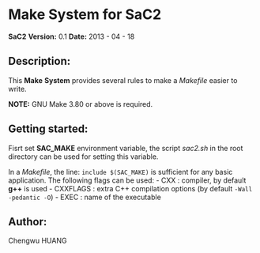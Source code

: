 # Make System for SaC2
__SaC2__ __Version:__ 0.1
__Date:__ 2013 - 04 - 18

Description:
------------
This __Make__ __System__ provides several rules to make a _Makefile_ easier
to write.

__NOTE:__ GNU Make 3.80 or above is required.

Getting started:
----------------
Fisrt set __SAC_MAKE__ environment variable, the script _sac2.sh_ in the 
root directory can be used for setting this variable.

In a _Makefile_, the line: `include $(SAC_MAKE)` is sufficient for any basic
application. The following flags can be used:
        - CXX      : compiler, by default __g++__ is used
        - CXXFLAGS : extra C++ compilation options (by default `-Wall -pedantic -O`)
        - EXEC     : name of the executable

Author:
-------
Chengwu HUANG